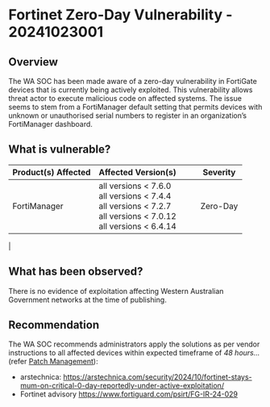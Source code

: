 # Fortinet Zero-Day Vulnerability - 20241023001

## Overview

The WA SOC has been made aware of a zero-day vulnerability in FortiGate devices that is currently being actively exploited. This vulnerability allows threat actor to execute malicious code on affected systems. The issue seems to stem from a FortiManager default setting that permits devices with unknown or unauthorised serial numbers to register in an organization’s FortiManager dashboard.

## What is vulnerable?

| Product(s) Affected | Affected Version(s)                                          |                                                               |  | Severity |
| ------------------- | ------------------------------------------------------------ | ----------------------------------------------------------------- | ---- | -------- |
| FortiManager             | all versions \< 7.6.0 <br> all versions \< 7.4.4 <br>all versions \< 7.2.7  <br>all versions \< 7.0.12 <br>all versions \< 6.4.14       |  |  | Zero-Day |
|

## What has been observed?

There is no evidence of exploitation affecting Western Australian Government networks at the time of publishing.

## Recommendation

The WA SOC recommends administrators apply the solutions as per vendor instructions to all affected devices within expected timeframe of *48 hours...* (refer [Patch Management](../guidelines/patch-management.md)):

- arstechnica: <https://arstechnica.com/security/2024/10/fortinet-stays-mum-on-critical-0-day-reportedly-under-active-exploitation/>
- Fortinet advisory <https://www.fortiguard.com/psirt/FG-IR-24-029>
